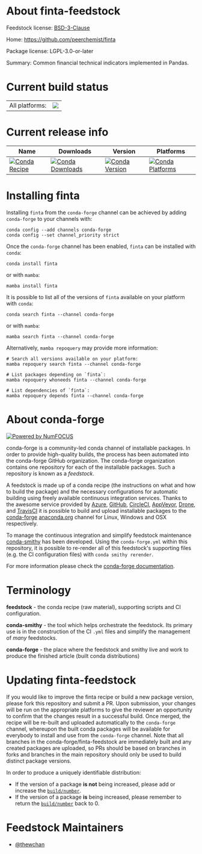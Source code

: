 About finta-feedstock
=====================

Feedstock license: [BSD-3-Clause](https://github.com/conda-forge/finta-feedstock/blob/main/LICENSE.txt)

Home: https://github.com/peerchemist/finta

Package license: LGPL-3.0-or-later

Summary: Common financial technical indicators implemented in Pandas.

Current build status
====================


<table><tr><td>All platforms:</td>
    <td>
      <a href="https://dev.azure.com/conda-forge/feedstock-builds/_build/latest?definitionId=16788&branchName=main">
        <img src="https://dev.azure.com/conda-forge/feedstock-builds/_apis/build/status/finta-feedstock?branchName=main">
      </a>
    </td>
  </tr>
</table>

Current release info
====================

| Name | Downloads | Version | Platforms |
| --- | --- | --- | --- |
| [![Conda Recipe](https://img.shields.io/badge/recipe-finta-green.svg)](https://anaconda.org/conda-forge/finta) | [![Conda Downloads](https://img.shields.io/conda/dn/conda-forge/finta.svg)](https://anaconda.org/conda-forge/finta) | [![Conda Version](https://img.shields.io/conda/vn/conda-forge/finta.svg)](https://anaconda.org/conda-forge/finta) | [![Conda Platforms](https://img.shields.io/conda/pn/conda-forge/finta.svg)](https://anaconda.org/conda-forge/finta) |

Installing finta
================

Installing `finta` from the `conda-forge` channel can be achieved by adding `conda-forge` to your channels with:

```
conda config --add channels conda-forge
conda config --set channel_priority strict
```

Once the `conda-forge` channel has been enabled, `finta` can be installed with `conda`:

```
conda install finta
```

or with `mamba`:

```
mamba install finta
```

It is possible to list all of the versions of `finta` available on your platform with `conda`:

```
conda search finta --channel conda-forge
```

or with `mamba`:

```
mamba search finta --channel conda-forge
```

Alternatively, `mamba repoquery` may provide more information:

```
# Search all versions available on your platform:
mamba repoquery search finta --channel conda-forge

# List packages depending on `finta`:
mamba repoquery whoneeds finta --channel conda-forge

# List dependencies of `finta`:
mamba repoquery depends finta --channel conda-forge
```


About conda-forge
=================

[![Powered by
NumFOCUS](https://img.shields.io/badge/powered%20by-NumFOCUS-orange.svg?style=flat&colorA=E1523D&colorB=007D8A)](https://numfocus.org)

conda-forge is a community-led conda channel of installable packages.
In order to provide high-quality builds, the process has been automated into the
conda-forge GitHub organization. The conda-forge organization contains one repository
for each of the installable packages. Such a repository is known as a *feedstock*.

A feedstock is made up of a conda recipe (the instructions on what and how to build
the package) and the necessary configurations for automatic building using freely
available continuous integration services. Thanks to the awesome service provided by
[Azure](https://azure.microsoft.com/en-us/services/devops/), [GitHub](https://github.com/),
[CircleCI](https://circleci.com/), [AppVeyor](https://www.appveyor.com/),
[Drone](https://cloud.drone.io/welcome), and [TravisCI](https://travis-ci.com/)
it is possible to build and upload installable packages to the
[conda-forge](https://anaconda.org/conda-forge) [anaconda.org](https://anaconda.org/)
channel for Linux, Windows and OSX respectively.

To manage the continuous integration and simplify feedstock maintenance
[conda-smithy](https://github.com/conda-forge/conda-smithy) has been developed.
Using the ``conda-forge.yml`` within this repository, it is possible to re-render all of
this feedstock's supporting files (e.g. the CI configuration files) with ``conda smithy rerender``.

For more information please check the [conda-forge documentation](https://conda-forge.org/docs/).

Terminology
===========

**feedstock** - the conda recipe (raw material), supporting scripts and CI configuration.

**conda-smithy** - the tool which helps orchestrate the feedstock.
                   Its primary use is in the construction of the CI ``.yml`` files
                   and simplify the management of *many* feedstocks.

**conda-forge** - the place where the feedstock and smithy live and work to
                  produce the finished article (built conda distributions)


Updating finta-feedstock
========================

If you would like to improve the finta recipe or build a new
package version, please fork this repository and submit a PR. Upon submission,
your changes will be run on the appropriate platforms to give the reviewer an
opportunity to confirm that the changes result in a successful build. Once
merged, the recipe will be re-built and uploaded automatically to the
`conda-forge` channel, whereupon the built conda packages will be available for
everybody to install and use from the `conda-forge` channel.
Note that all branches in the conda-forge/finta-feedstock are
immediately built and any created packages are uploaded, so PRs should be based
on branches in forks and branches in the main repository should only be used to
build distinct package versions.

In order to produce a uniquely identifiable distribution:
 * If the version of a package **is not** being increased, please add or increase
   the [``build/number``](https://docs.conda.io/projects/conda-build/en/latest/resources/define-metadata.html#build-number-and-string).
 * If the version of a package **is** being increased, please remember to return
   the [``build/number``](https://docs.conda.io/projects/conda-build/en/latest/resources/define-metadata.html#build-number-and-string)
   back to 0.

Feedstock Maintainers
=====================

* [@thewchan](https://github.com/thewchan/)

